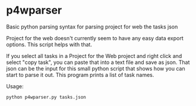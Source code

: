 # p4wparser
Basic python parsing syntax for parsing project for web the tasks json

Project for the web doesn't currently seem to have any easy data export options. This script helps with that. 

If you select all tasks in a Project for the Web project and right click and select "copy task", you can paste that into a text file and save as json. 
That json can be the input for this small python script that shows how you can start to parse it out. This program prints a list of task names.

Usage:

```python
python p4wparser.py tasks.json
```

